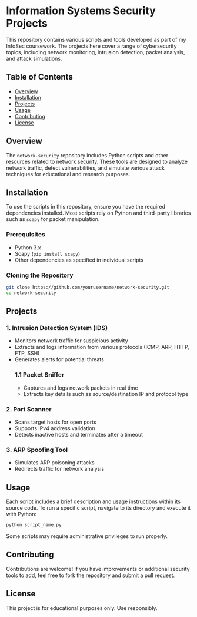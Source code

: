 # Information Systems Security Projects

This repository contains various scripts and tools developed as part of my InfoSec coursework. The projects here cover a range of cybersecurity topics, including network monitoring, intrusion detection, packet analysis, and attack simulations.

## Table of Contents
- [Overview](#overview)
- [Installation](#installation)
- [Projects](#projects)
- [Usage](#usage)
- [Contributing](#contributing)
- [License](#license)

## Overview
The `network-security` repository includes Python scripts and other resources related to network security. These tools are designed to analyze network traffic, detect vulnerabilities, and simulate various attack techniques for educational and research purposes.

## Installation
To use the scripts in this repository, ensure you have the required dependencies installed. Most scripts rely on Python and third-party libraries such as `scapy` for packet manipulation.

### Prerequisites
- Python 3.x
- Scapy (`pip install scapy`)
- Other dependencies as specified in individual scripts

### Cloning the Repository
```sh
git clone https://github.com/yourusername/network-security.git
cd network-security
```

## Projects
### 1. Intrusion Detection System (IDS)
- Monitors network traffic for suspicious activity
- Extracts and logs information from various protocols (ICMP, ARP, HTTP, FTP, SSH)
- Generates alerts for potential threats
  ### 1.1 Packet Sniffer
  - Captures and logs network packets in real time
  - Extracts key details such as source/destination IP and protocol type

### 2. Port Scanner
- Scans target hosts for open ports
- Supports IPv4 address validation
- Detects inactive hosts and terminates after a timeout

### 3. ARP Spoofing Tool
- Simulates ARP poisoning attacks
- Redirects traffic for network analysis

## Usage
Each script includes a brief description and usage instructions within its source code. To run a specific script, navigate to its directory and execute it with Python:
```sh
python script_name.py
```
Some scripts may require administrative privileges to run properly.

## Contributing
Contributions are welcome! If you have improvements or additional security tools to add, feel free to fork the repository and submit a pull request.

## License
This project is for educational purposes only. Use responsibly.
